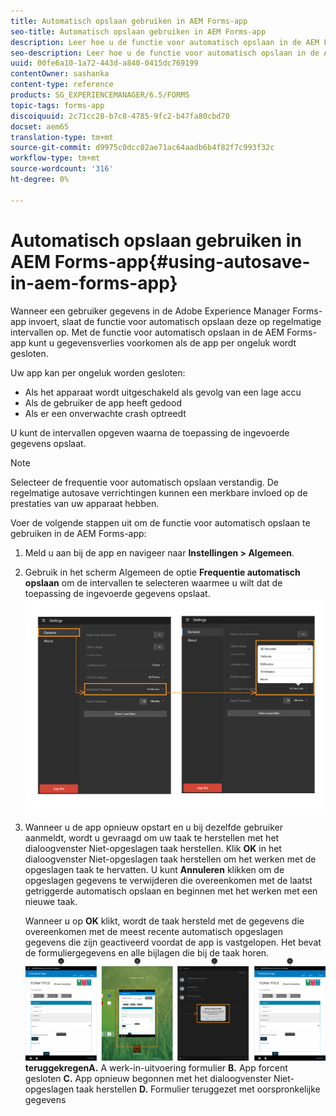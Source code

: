 ```yaml
---
title: Automatisch opslaan gebruiken in AEM Forms-app
seo-title: Automatisch opslaan gebruiken in AEM Forms-app
description: Leer hoe u de functie voor automatisch opslaan in de AEM Forms-app kunt gebruiken om gegevensverlies te voorkomen.
seo-description: Leer hoe u de functie voor automatisch opslaan in de AEM Forms-app kunt gebruiken om gegevensverlies te voorkomen.
uuid: 00fe6a10-1a72-443d-a840-0415dc769199
contentOwner: sashanka
content-type: reference
products: SG_EXPERIENCEMANAGER/6.5/FORMS
topic-tags: forms-app
discoiquuid: 2c71cc28-b7c8-4785-9fc2-b47fa80cbd70
docset: aem65
translation-type: tm+mt
source-git-commit: d9975c0dcc02ae71ac64aadb6b4f82f7c993f32c
workflow-type: tm+mt
source-wordcount: '316'
ht-degree: 0%

---
```



# Automatisch opslaan gebruiken in AEM Forms-app{#using-autosave-in-aem-forms-app}

Wanneer een gebruiker gegevens in de Adobe Experience Manager Forms-app invoert, slaat de functie voor automatisch opslaan deze op regelmatige intervallen op. Met de functie voor automatisch opslaan in de AEM Forms-app kunt u gegevensverlies voorkomen als de app per ongeluk wordt gesloten.

Uw app kan per ongeluk worden gesloten:

* Als het apparaat wordt uitgeschakeld als gevolg van een lage accu
* Als de gebruiker de app heeft gedood
* Als er een onverwachte crash optreedt

U kunt de intervallen opgeven waarna de toepassing de ingevoerde gegevens opslaat.

>[!NOTE]
>
>Selecteer de frequentie voor automatisch opslaan verstandig. De regelmatige autosave verrichtingen kunnen een merkbare invloed op de prestaties van uw apparaat hebben.

Voer de volgende stappen uit om de functie voor automatisch opslaan te gebruiken in de AEM Forms-app:

1. Meld u aan bij de app en navigeer naar **Instellingen > Algemeen**.
1. Gebruik in het scherm Algemeen de optie **Frequentie automatisch opslaan** om de intervallen te selecteren waarmee u wilt dat de toepassing de ingevoerde gegevens opslaat.
   [ ![Frequentie voor automatisch opslaan instellen](assets/using-autosave-freq-07.png)](assets/using-autosave-freq-07-1.png)

1. Wanneer u de app opnieuw opstart en u bij dezelfde gebruiker aanmeldt, wordt u gevraagd om uw taak te herstellen met het dialoogvenster Niet-opgeslagen taak herstellen. Klik **OK** in het dialoogvenster Niet-opgeslagen taak herstellen om het werken met de opgeslagen taak te hervatten. U kunt **Annuleren** klikken om de opgeslagen gegevens te verwijderen die overeenkomen met de laatst getriggerde automatisch opslaan en beginnen met het werken met een nieuwe taak.

   Wanneer u op **OK** klikt, wordt de taak hersteld met de gegevens die overeenkomen met de meest recente automatisch opgeslagen gegevens die zijn geactiveerd voordat de app is vastgelopen. Het bevat de formuliergegevens en alle bijlagen die bij de taak horen.
   [ ![Een taak ophalen ](assets/autosave-flow.png)](assets/using-autosave-freq-06.png)**teruggekregenA.** A werk-in-uitvoering formulier  **B.** App forcent gesloten  **C.** App opnieuw begonnen met het dialoogvenster Niet-opgeslagen taak herstellen  **D.** Formulier teruggezet met oorspronkelijke gegevens

